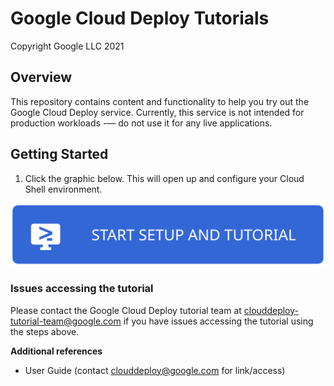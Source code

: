 # Google Cloud Deploy Tutorials

Copyright Google LLC 2021

## Overview

This repository contains content and functionality to help you try out the Google Cloud Deploy service. Currently, this service is not intended for production workloads -— do not use it for any live applications.

## Getting Started

1. Click the graphic below. This will open up and configure your Cloud Shell environment.

[![Open ](images/open-btn.svg)](https://console.cloud.google.com/cloudshell/editor?cloudshell_git_repo=https://source.developers.google.com/p/clouddeploy-preview/r/clouddeploy-tutorials&cloudshell_git_branch=release-1.8&cloudshell_workspace=.&cloudshell_tutorial=walkthroughs/cloud_deploy_e2e_gke/cloud_deploy_e2e_gke.md)

### Issues accessing the tutorial

Please contact the Google Cloud Deploy tutorial team at clouddeploy-tutorial-team@google.com if you have issues accessing the tutorial using the steps above.

**Additional references**
- User Guide (contact clouddeploy@google.com for link/access)
